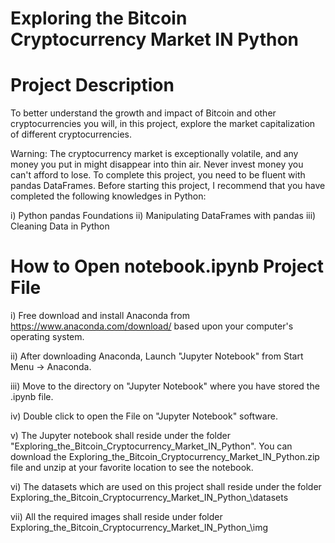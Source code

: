 # Exploring the Bitcoin Cryptocurrency Market IN Python

Project Description 
==================== 
To better understand the growth and impact of Bitcoin and other cryptocurrencies you will, in this project, explore the market capitalization of different cryptocurrencies.

Warning: The cryptocurrency market is exceptionally volatile, and any money you put in might disappear into thin air. Never invest money you can't afford to lose.  To complete this project, you need to be fluent with pandas DataFrames. Before starting this project, I recommend that you have completed the following knowledges in Python:

i) Python pandas Foundations
ii) Manipulating DataFrames with pandas
iii) Cleaning Data in Python


How to Open notebook.ipynb Project File 
=======================================  

i) Free download and install Anaconda from https://www.anaconda.com/download/ based upon your computer's operating system.

ii) After downloading Anaconda, Launch "Jupyter Notebook" from Start Menu -> Anaconda.

iii) Move to the directory on "Jupyter Notebook" where you have stored the .ipynb file.

iv) Double click to open the File on "Jupyter Notebook" software.

v) The Jupyter notebook shall reside under the folder "Exploring_the_Bitcoin_Cryptocurrency_Market_IN_Python". 
   You can download the Exploring_the_Bitcoin_Cryptocurrency_Market_IN_Python.zip file and unzip at your favorite location to see the notebook.

vi) The datasets which are used on this project shall reside under the folder Exploring_the_Bitcoin_Cryptocurrency_Market_IN_Python\_\datasets

vii) All the required images shall reside under folder Exploring_the_Bitcoin_Cryptocurrency_Market_IN_Python\_\img
